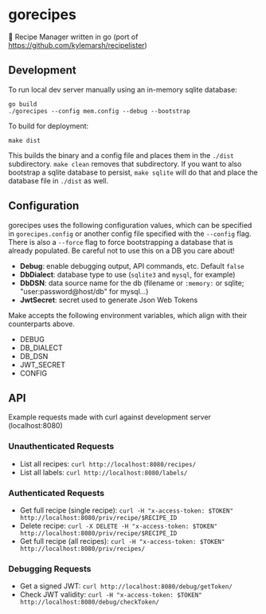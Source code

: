 # gorecipes
:egg: Recipe Manager written in go (port of https://github.com/kylemarsh/recipelister)

## Development
To run local dev server manually using an in-memory sqlite database:
```
go build
./gorecipes --config mem.config --debug --bootstrap
```

To build for deployment:
```
make dist
```
This builds the binary and a config file and places them in the `./dist`
subdirectory.  `make clean` removes that subdirectory. If you want to also
bootstrap a sqlite database to persist, `make sqlite` will do that and place
the database file in `./dist` as well.
## Configuration
gorecipes uses the following configuration values, which can be specified in
`gorecipes.config` or another config file specified with the `--config` flag.
There is also a `--force` flag to force bootstrapping a database that is
already populated. Be careful not to use this on a DB you care about!

- **Debug**: enable debugging output, API commands, etc. Default `false`
- **DbDialect**: database type to use (`sqlite3` and `mysql`, for example)
- **DbDSN**: data source name for the db (filename or `:memory:` or sqlite; "user:password@host/db" for mysql...)
- **JwtSecret**: secret used to generate Json Web Tokens

Make accepts the following environment variables, which align with their
counterparts above.
- DEBUG
- DB_DIALECT
- DB_DSN
- JWT_SECRET
- CONFIG

## API
Example requests made with curl against development server (localhost:8080)

### Unauthenticated Requests
- List all recipes: `curl http://localhost:8080/recipes/`
- List all labels: `curl http://localhost:8080/labels/`

### Authenticated Requests
- Get full recipe (single recipe): `curl -H "x-access-token: $TOKEN" http://localhost:8080/priv/recipe/$RECIPE_ID`
- Delete recipe: `curl -X DELETE -H "x-access-token: $TOKEN" http://localhost:8080/priv/recipe/$RECIPE_ID`
- Get full recipe (all recipes): `curl -H "x-access-token: $TOKEN" http://localhost:8080/priv/recipes/`

### Debugging Requests
- Get a signed JWT: `curl http://localhost:8080/debug/getToken/`
- Check JWT validity: `curl -H "x-access-token: $TOKEN" http://localhost:8080/debug/checkToken/`
